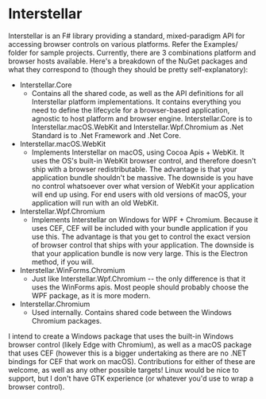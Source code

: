 # Interstellar
Interstellar is an F# library providing a standard, mixed-paradigm API for accessing browser controls on various platforms. Refer the Examples/ folder for sample projects. Currently, there are 3 combinations platform and browser hosts available. Here's a breakdown of the NuGet packages and what they correspond to (though they should be pretty self-explanatory):
- Interstellar.Core
  - Contains all the shared code, as well as the API definitions for all Interstellar platform implementations. It contains everything you need to define the lifecycle for a browser-based application, agnostic to host platform and browser engine. Interstellar.Core is to Interstellar.macOS.WebKit and Interstellar.Wpf.Chromium as .Net Standard is to .Net Framework and .Net Core.
- Interstellar.macOS.WebKit
  - Implements Interstellar on macOS, using Cocoa Apis + WebKit. It uses the OS's built-in WebKit browser control, and therefore doesn't ship with a browser redistributable. The advantage is that your application bundle shouldn't be massive. The downside is you have no control whatsoever over what version of WebKit your application will end up using. For end users with old versions of macOS, your application will run with an old WebKit.
- Interstellar.Wpf.Chromium
  - Implements Interstellar on Windows for WPF + Chromium. Because it uses CEF, CEF will be included with your bundle application if you use this. The advantage is that you get to control the exact version of browser control that ships with your application. The downside is that your application bundle is now very large. This is the Electron method, if you will.
- Interstellar.WinForms.Chromium
  - Just like Interstellar.Wpf.Chromium -- the only difference is that it uses the WinForms apis. Most people should probably choose the WPF package, as it is more modern.
- Interstellar.Chromium
  - Used internally. Contains shared code between the Windows Chromium packages.

I intend to create a Windows package that uses the built-in Windows browser control (likely Edge with Chromium), as well as a macOS package that uses CEF (however this is a bigger undertaking as there are no .NET bindings for CEF that work on macOS). Contributions for either of these are welcome, as well as any other possible targets! Linux would be nice to support, but I don't have GTK experience (or whatever you'd use to wrap a browser control).
